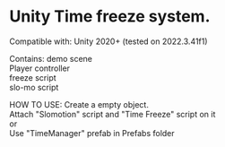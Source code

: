# Unity Time freeze system.
Compatible with: Unity 2020+ (tested on 2022.3.41f1)

Contains:
demo scene\
Player controller\
freeze script\
slo-mo script

HOW TO USE:
Create a empty object.\
Attach "Slomotion" script and "Time Freeze" script on it \
or \
Use "TimeManager" prefab in Prefabs folder 

